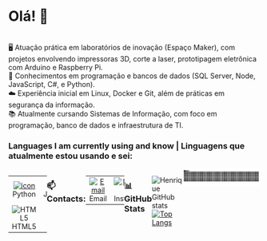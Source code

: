 <!--
## Olá 👋

## 👨‍💻 Sobre Mim
- Estudante de Sistemas de Informação UNIFAFIBE (2/4).
- Apaixonado por tecnologia, atualmente focado em aprimorar minhas habilidades no **desenvolvimento web, Programação**.
- Aprendendo **Mobile** para complementar minhas habilidades no **front-end**.

<h2 align="center">🚀 Linguagens de Marcação e Estilo</h2>

## 💻 Marcação: 

![HTML](https://img.shields.io/badge/HTML5-E34F26?style=flat-square&logo=html5&logoColor=white)
![CSS](https://img.shields.io/badge/CSS3-1572B6?style=flat-square&logo=css3&logoColor=white)

<h2 align="center">🚀 Tecnologias e Ferramentas</h2>

## 💻 Linguagens & Frameworks:  

![JavaScript](https://img.shields.io/badge/JavaScript-F7DF1E?style=flat-square&logo=javascript&logoColor=black)
![TypeScript](https://img.shields.io/badge/TypeScript-3178C6?style=flat-square&logo=typescript&logoColor=white)  
![React Native](https://img.shields.io/badge/React%20Native-61DAFB?style=flat-square&logo=react&logoColor=white)  
![C++](https://img.shields.io/badge/C%2B%2B-00599C?style=for-the-badge&logo=c%2B%2B&logoColor=white)
![C#](https://img.shields.io/badge/C%23-239120?style=for-the-badge&logo=c-sharp&logoColor=white)
![PL](https://img.shields.io/badge/PL%2FSQL-FFFFFF?style=for-the-badge&logo=oracle&logoColor=FF0000&labelColor=FFFFFF&color=FF0000)
![Python](https://img.shields.io/badge/python-3670A0?style=for-the-badge&logo=python&logoColor=ffdd54)

## 🛠 Ferramentas & Plataformas:  
![Arduino](https://img.shields.io/badge/Arduino-00979D?style=flat-square&logo=arduino&logoColor=white)
![GitHub](https://img.shields.io/badge/GitHub-181717?style=flat-square&logo=github&logoColor=white)
![VSCode](https://img.shields.io/badge/VSCode-007ACC?style=flat-square&logo=visual-studio-code&logoColor=white)
![Android Studio](https://img.shields.io/badge/Android%20Studio-3DDC84?style=flat-square&logo=android-studio&logoColor=white)  
![Bootstrap](https://img.shields.io/badge/-boostrap-0D1117?style=for-the-badge&logo=bootstrap&labelColor=0D1117)

## ⚙️ Back-end & Banco de Dados:  
![PostgreSQL](https://img.shields.io/badge/PostgreSQL-336791?style=flat-square&logo=postgresql&logoColor=white) ![Node.js](https://img.shields.io/badge/Node.js-43853D?style=flat-square&logo=node.js&logoColor=white) ![npm](https://img.shields.io/badge/npm-CB3837?style=flat-square&logo=npm&logoColor=white) ![MySQL](https://img.shields.io/badge/MySQL-00000F?style=for-the-badge&logo=mysql&logoColor=white)

## 📫 Contatos
[![Email](https://img.shields.io/badge/Email-D14836?style=for-the-badge&logo=gmail&logoColor=white)](mailto:henriquedominguez12@gmail.com)
[![Instagram](https://img.shields.io/badge/Instagram-E4405F?style=for-the-badge&logo=instagram&logoColor=white)](https://www.instagram.com/henriquedominguezz)
[![LinkedIn](https://img.shields.io/badge/LinkedIn-0A66C2?style=for-the-badge&logo=linkedin&logoColor=white)](https://www.linkedin.com/in/henrique-dominguez-b699b235a?utm_source=share&utm_campaign=share_via&utm_content=profile&utm_medium=android_app)

![Henrique87645 GitHub stats](https://github-readme-stats.vercel.app/api?username=Henrique87645&show_icons=true&title_color=FFFFFF&text_color=FFFFFF&icon_color=00BFFF&bg_color=000000&border_radius=15&hide_border=true)
[![Top Langs](https://github-readme-stats.vercel.app/api/top-langs/?username=Henrique87645&layout=compact&title_color=8A2BE2&text_color=FFFFFF&icon_color=00BFFF&bg_color=1C1C1C&border_radius=15&hide_border=true&cache_seconds=2300)](https://github.com/Anuraghazra)

<picture>
  <source media="(prefers-color-scheme: dark)" srcset="https://raw.githubusercontent.com/Henrique87645/Henrique87645/output/github-contribution-grid-snake-dark.svg">
  <source media="(prefers-color-scheme: light)" srcset="https://raw.githubusercontent.com/Henrique87645/Henrique87645/output/github-contribution-grid-snake.svg">
  <img alt="github contribution grid snake animation" src="https://raw.githubusercontent.com/Henrique87645/Henrique87645/output/github-contribution-grid-snake.svg">
</picture>
## Hi there 👋

**Henrique87645/Henrique87645** is a ✨ _special_ ✨ repository because its `README.md` (this file) appears on your GitHub profile.
-->


<!--suppress HtmlDeprecatedAttribute -->
# Olá! 👋 
<div>
<br/>
🖥️ Atuação prática em laboratórios de inovação (Espaço Maker), com projetos envolvendo impressoras 3D, corte a laser, prototipagem eletrônica com Arduino e Raspberry Pi.<br/>
💾 Conhecimentos em programação e bancos de dados (SQL Server, Node, JavaScript, C#, e Python).<br/>
☁️ Experiência inicial em Linux, Docker e Git, além de práticas em segurança da informação.<br/>
📚 Atualmente cursando Sistemas de Informação, com foco em programação, banco de dados e infraestrutura de TI.<br/>

</div>

<h3 align="left">Languages ​​I am currently using and know | Linguagens que atualmente estou usando e sei:</h3>
<div style="display: flex; align-items: flex-start; align: center">
<table align="center">
  <tr>
    <!-- <td align="center" width="96">
        <img src="https://techstack-generator.vercel.app/react-icon.svg" alt="icon" width="65" height="65" />
      <br>React
    </td> -->
    <td align="center" width="96">
      <a href="#macropower-tech">
        <img src="https://techstack-generator.vercel.app/python-icon.svg" alt="icon" width="65" height="65" />
      </a>
      <br>Python
    </td>
    <td align="center" width="96">
        <img src="https://techstack-generator.vercel.app/js-icon.svg" alt="icon" width="65" height="65" />
      <br>JavaScript
    </td>
    <td align="center" width="96">
        <img src="https://techstack-generator.vercel.app/cpp-icon.svg" alt="icon" width="65" height="65" />
      <br>C++
    </td>
    <!-- <td align="center" width="96">
        <img src="https://techstack-generator.vercel.app/ts-icon.svg" alt="icon" width="65" height="65" />
      <br>TypeScript
    </td> -->
    <td align="center" width="96">
        <img src="https://techstack-generator.vercel.app/csharp-icon.svg" alt="icon" width="65" height="65" />
      <br>C#
    </td>
  </tr>
  <tr>
    <td align="center"  width="96">
        <img src="https://skillicons.dev/icons?i=html" width="48" height="48" alt="HTML5" />
      <br>HTML5
    </td>
    <td align="center" width="96">
        <img src="https://skillicons.dev/icons?i=css" width="48" height="48" alt="css" />
      <br>CSS
    </td>
    <!-- <td align="center"  width="96">
        <img src="https://skillicons.dev/icons?i=bootstrap" width="48" height="48" alt="bootstrap" />
      <br>Bootstrap
    </td> -->
    <!-- <td align="center" width="96">
        <img src="https://skillicons.dev/icons?i=tailwind" width="48" height="48" alt="tailwind" />
      <br>Tailwind
    </td> -->
    <td align="center" width="96">
        <img src="https://techstack-generator.vercel.app/mysql-icon.svg" alt="icon" width="65" height="65" />
      <br>MySQL
    </td>
  </tr>
 <tr>
    <!-- <td align="center" width="96">
        <img src="https://skillicons.dev/icons?i=nodejs" width="48" height="48" alt="Nodejs" />
      <br>Nodejs
      </td>
      </td>
        <td align="center" width="96">
          <img src="https://skillicons.dev/icons?i=vscode" width="48" height="48" alt="VsCode" />
      <br>VsCode
    </td>
        <td align="center" width="96">
        <img src="https://techstack-generator.vercel.app/github-icon.svg" alt="icon" width="65" height="65" />
      <br>Github
    </td>
    <td align="center" width="96"> 
        <img src="https://user-images.githubusercontent.com/25181517/192108372-f71d70ac-7ae6-4c0d-8395-51d8870c2ef0.png" width="48" height="48" alt="Git" />
      <br>Git
    </td> -->
</table>

<h3 align="left">📫 Contacts:</h3>

<table align="center">
  <tr>
    <td align="center" width="130">
      <a href="mailto:henriquedominguez12@gmail.com" target="_blank">
        <img src="https://cdn-icons-png.flaticon.com/512/281/281769.png" width="48" height="48" alt="Email" />
      </a>
      <br>Email
    </td>
    <td align="center" width="130">
      <a href="https://www.instagram.com/henriquedominguezz/" target="_blank">
        <img src="https://cdn-icons-png.flaticon.com/512/174/174855.png" width="48" height="48" alt="Instagram" />
      </a>
      <br>Instagram
    </td>
    <td align="center" width="130">
      <a href="https://www.linkedin.com/in/henrique-dominguez3034/" target="_blank">
        <img src="https://cdn-icons-png.flaticon.com/512/174/174857.png" width="48" height="48" alt="LinkedIn" />
      </a>
      <br>LinkedIn
    </td>
  </tr>
</table>

### 📊 GitHub Stats
![Henrique GitHub stats](https://github-readme-stats.vercel.app/api?username=Henrique87645&show_icons=true&title_color=8A2BE2&text_color=FFFFFF&icon_color=00BFFF&bg_color=1C1C1C&border_radius=15&hide_border=true&cache_seconds=600)
[![Top Langs](https://github-readme-stats.vercel.app/api/top-langs/?username=Henrique87645&layout=compact&title_color=8A2BE2&text_color=FFFFFF&icon_color=00BFFF&bg_color=1C1C1C&border_radius=15&hide_border=true&cache_seconds=2300)](https://github.com/Anuraghazra)
   
 </tr>
</table>
<div align="center">
 <picture>
  <source media="(prefers-color-scheme: dark)" srcset="https://github.com/Henrique87645/Henrique87645/blob/output/github-contribution-grid-snake-dark.svg" />
  <source media="(prefers-color-scheme: light)" srcset="https://github.com/Henrique87645/Henrique87645/blob/output/github-contribution-grid-snake.svg" />
  <img alt="github-snake" src="https://github.com/Henrique87645/Henrique87645/blob/output/github-contribution-grid-snake.svg" />
</picture>
</div>
<br><br>
</div>
